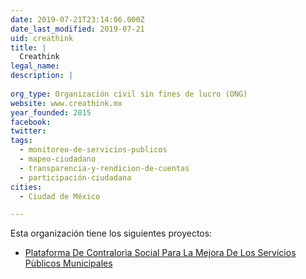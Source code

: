 ```yaml
---
date: 2019-07-21T23:14:06.000Z
date_last_modified: 2019-07-21
uid: creathink
title: |
  Creathink
legal_name: 
description: |
  
org_type: Organización civil sin fines de lucro (ONG)
website: www.creathink.mx
year_founded: 2015
facebook: 
twitter: 
tags:
  - monitoreo-de-servicios-publicos
  - mapeo-ciudadano
  - transparencia-y-rendicion-de-cuentas
  - participación-ciudadana
cities: 
  - Ciudad de México

---
```


Esta organización tiene los siguientes proyectos:

- [Plataforma De Contralorìa Social Para La Mejora De Los Servicios Pùblicos Municipales](/proyectos/plataforma-de-contraloria-social-para-la-mejora-de-los-servicios-publicos-municipales)
